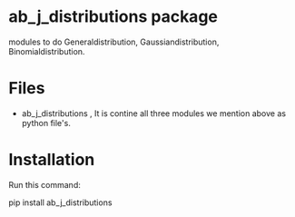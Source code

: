 # ab_j_distributions package

modules to do Generaldistribution, Gaussiandistribution, Binomialdistribution.

# Files

- ab_j_distributions , It is contine all three modules we mention above as python file's.

# Installation

Run this command:

pip install ab_j_distributions